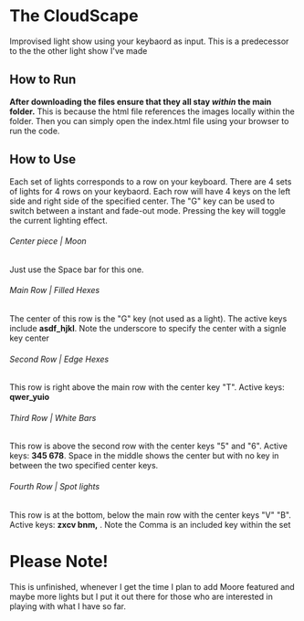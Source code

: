 # The CloudScape
Improvised light show using your keybaord as input. This is a predecessor to the the other light show I've made

## How to Run
**After downloading the files ensure that they all stay _within_ the main folder.** 
This is because the html file references the images locally within the folder. Then you can simply open the index.html file using your browser to run the code.

## How to Use
Each set of lights corresponds to a row on your keyboard. There are 4 sets of lights for 4 rows on your keybaord. Each row will have 4 keys on the left side and right side of the specified center.
The "G" key can be used to switch between a instant and fade-out mode. Pressing the key will toggle the current lighting effect.

###### Center piece | Moon
Just use the Space bar for this one.

###### Main Row | Filled Hexes
The center of this row is the "G" key (not used as a light). The active keys include **asdf_hjkl**. Note the underscore to specify the center with a signle key center

###### Second Row | Edge Hexes
This row is right above the main row with the center key "T". Active keys: **qwer_yuio**

###### Third Row | White Bars
This row is above the second row with the center keys "5" and "6". Active keys: **345 678**. Space in the middle shows the center but with no key in between the two specified center keys.

###### Fourth Row | Spot lights
This row is at the bottom, below the main row with the center keys "V" "B". Active keys: **zxcv bnm,** . Note the Comma is an included key within the set

# Please Note!
This is unfinished, whenever I get the time I plan to add Moore featured and maybe more lights but I put it out there for those who are interested in playing with what I have so far. 
